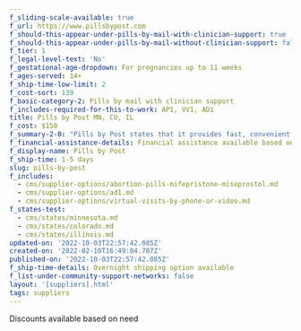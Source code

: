 ```yaml
---
f_sliding-scale-available: true
f_url: https://www.pillsbypost.com
f_should-this-appear-under-pills-by-mail-with-clinician-support: true
f_should-this-appear-under-pills-by-mail-without-clinician-support: false
f_tier: 1
f_legal-level-text: 'No'
f_gestational-age-dropdown: For pregnancies up to 11 weeks
f_ages-served: 14+
f_ship-time-low-limit: 2
f_cost-sort: 139
f_basic-category-2: Pills by mail with clinician support
f_includes-required-for-this-to-work: AP1, VV1, AD1
title: Pills by Post MN, CO, IL
f_cost: $150
f_summary-2-0: "Pills by Post states that it provides fast, convenient telehealth access to abortion pills for those who qualify medically. Our mission is to one day see a world where every child is by choice, where no one who does not want to be pregnant is forced to remain pregnant. \_We want abortion to be safe and easily accessible to all regardless of race, education or social status."
f_financial-assistance-details: Financial assistance available based on need
f_display-name: Pills by Post
f_ship-time: 1-5 days
slug: pills-by-post
f_includes:
  - cms/supplier-options/abortion-pills-mifepristone-misoprostol.md
  - cms/supplier-options/ad1.md
  - cms/supplier-options/virtual-visits-by-phone-or-video.md
f_states-test:
  - cms/states/minnesota.md
  - cms/states/colorado.md
  - cms/states/illinois.md
updated-on: '2022-10-03T22:57:42.085Z'
created-on: '2022-02-10T16:49:04.707Z'
published-on: '2022-10-03T22:57:42.085Z'
f_ship-time-details: Overnight shipping option available
f_list-under-community-support-networks: false
layout: '[suppliers].html'
tags: suppliers
---
```


Discounts available based on need
